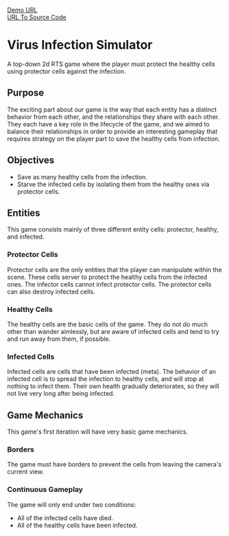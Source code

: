 [Demo URL](https://bpas247.github.io/css385-tech/)
<br/>
[URL To Source Code](https://github.com/bpas247/css385-tech)

# Virus Infection Simulator

A top-down 2d RTS game where the player must protect the healthy cells using protector cells against the infection.

## Purpose

The exciting part about our game is the way that each entity has a distinct behavior from each other, and the relationships they share with each other. They each have a key role in the lifecycle of the game, and we aimed to balance their relationships in order to provide an interesting gameplay that requires strategy on the player part to save the healthy cells from infection.

## Objectives

- Save as many healthy cells from the infection.
- Starve the infected cells by isolating them from the healthy ones via protector cells.

## Entities

This game consists mainly of three different entity cells: protector, healthy, and infected.

### Protector Cells
Protector cells are the only entities that the player can manipulate within the scene. These cells server to protect 
the healthy cells from the infected ones. The infector cells cannot infect protector cells. The protector cells can also
destroy infected cells.

### Healthy Cells
The healthy cells are the basic cells of the game. They do not do much other than wander aimlessly, but are aware of infected cells and tend to try and run away from them, if possible.

### Infected Cells
Infected cells are cells that have been infected (meta). The behavior of an infected cell is to spread the infection to
healthy cells, and will stop at nothing to infect them. Their own health gradually deteriorates, so they will not live very long after being infected.

## Game Mechanics

This game's first iteration will have very basic game mechanics.

### Borders
The game must have borders to prevent the cells from leaving the camera's current view.

### Continuous Gameplay
The game will only end under two conditions:
- All of the infected cells have died.
- All of the healthy cells have been infected.